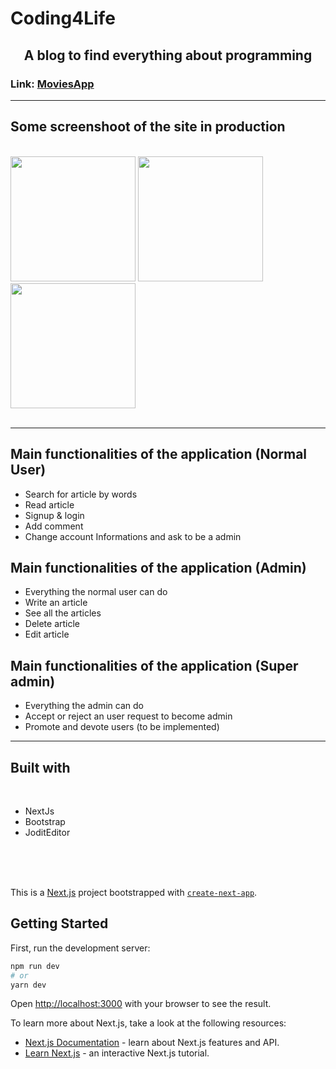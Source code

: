 # Coding4Life

<h2 align="center">A blog to find everything about programming</h2>

### Link: [MoviesApp](https://coding4life.org)

---

## Some screenshoot of the site in production

<br/>

<div align="center style="display":"flex" "align-content":"center">
  <img src="https://lh4.googleusercontent.com/okuoQCsm8jebQyW20I0hTzBunRwsRC30kHyPTYg-R7lxfNQNDWtgqrDIw0Z1kDbGvmg=w2400" width="200px" styles="padding-top:10px"/>
<img src="https://lh4.googleusercontent.com/n09GEBdXDMJZxxBwgLZmMiNBlf141IJPJPHau7inZviiUn58-_zxY0Mq-AbPA8KdTlY=w2400" width="200px" styles="padding-top:10px"/>
<img src="https://lh6.googleusercontent.com/CL3VHJ-LS17iUlx8s30vHGbqnUxKkTmkoT8CjbpdW5rec7JWaWBGPb1vWtJmAxyYGbs=w2400" width="200px" styles="padding-top:10px"/>

</div>

<br/>

---

## Main functionalities of the application (Normal User)

- Search for article by words
- Read article
- Signup & login
- Add comment
- Change account Informations and ask to be a admin

## Main functionalities of the application (Admin)

- Everything the normal user can do 
- Write an article
- See all the articles
- Delete article
- Edit article

## Main functionalities of the application (Super admin)

- Everything the admin can do 
- Accept or reject an user request to become admin
- Promote and devote users (to be implemented)


<hr/>

<h2>Built with</h2>

<br/>

- NextJs
- Bootstrap
- JoditEditor




<br/>
<br/>
<br/>











This is a [Next.js](https://nextjs.org/) project bootstrapped with [`create-next-app`](https://github.com/vercel/next.js/tree/canary/packages/create-next-app).

## Getting Started

First, run the development server:

```bash
npm run dev
# or
yarn dev
```

Open [http://localhost:3000](http://localhost:3000) with your browser to see the result.

To learn more about Next.js, take a look at the following resources:

- [Next.js Documentation](https://nextjs.org/docs) - learn about Next.js features and API.
- [Learn Next.js](https://nextjs.org/learn) - an interactive Next.js tutorial.


